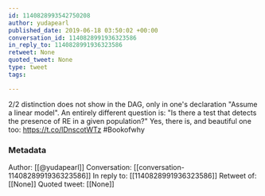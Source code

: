 ```yaml
---
id: 1140828993542750208
author: yudapearl
published_date: 2019-06-18 03:50:02 +00:00
conversation_id: 1140828991936323586
in_reply_to: 1140828991936323586
retweet: None
quoted_tweet: None
type: tweet
tags:

---
```


2/2 distinction does not show in the DAG, only in one's declaration "Assume a linear model". An entirely different question is: "Is there a test that detects the presence of RE in a given population?" Yes, there is, and beautiful one too: https://t.co/lDnscotWTz #Bookofwhy

### Metadata

Author: [[@yudapearl]]
Conversation: [[conversation-1140828991936323586]]
In reply to: [[1140828991936323586]]
Retweet of: [[None]]
Quoted tweet: [[None]]
